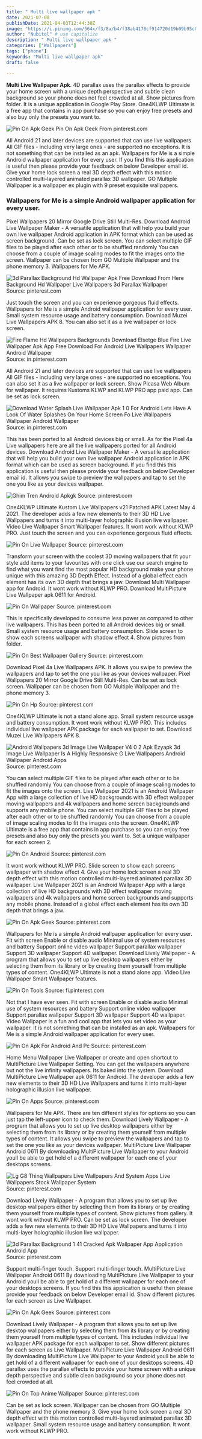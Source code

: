 ```yaml
---
title: " Multi live wallpaper apk "
date: 2021-07-08
publishDate: 2021-04-03T12:44:30Z
image: "https://i.pinimg.com/564x/f3/8a/b4/f38ab4176cf914720d19b09b95c0c68b.jpg"
author: "Nubitol" # use capitalize
description: " Multi live wallpaper apk "
categories: ["Wallpapers"]
tags: ["phone"]
keywords: "Multi live wallpaper apk"
draft: false

---
```



**Multi Live Wallpaper Apk**. 4D parallax uses the parallax effects to provide your home screen with a unique depth perspective and subtle clean background so your phone does not feel crowded at all. Show pictures from folder. It is a unique application in Google Play Store. One4KLWP Ultimate is a free app that contains in app purchase so you can enjoy free presets and also buy only the presets you want to.

![Pin On Apk Geek](https://i.pinimg.com/474x/79/8e/a1/798ea1853a2648fec590604491c13ba4.jpg "Pin On Apk Geek")
Pin On Apk Geek From pinterest.com


All Android 21 and later devices are supported that can use live wallpapers All GIF files - including very large ones - are supported no exceptions. It is not something that can be installed as an apk. Wallpapers for Me is a simple Android wallpaper application for every user. If you find this this application is useful then please provide your feedback on below Developer email id. Give your home lock screen a real 3D depth effect with this motion controlled multi-layered animated parallax 3D wallpaper. GO Multiple Wallpaper is a wallpaper ex plugin with 9 preset exquisite wallpapers.

### Wallpapers for Me is a simple Android wallpaper application for every user.

Pixel Wallpapers 20 Mirror Google Drive Still Multi-Res. Download Android Live Wallpaper Maker - A versatile application that will help you build your own live wallpaper Android application in APK format which can be used as screen background. Can be set as lock screen. You can select multiple GIF files to be played after each other or to be shuffled randomly You can choose from a couple of image scaling modes to fit the images onto the screen. Wallpaper can be chosen from GO Multiple Wallpaper and the phone memory 3. Wallpapers for Me APK.


![3d Parallax Background Hd Wallpaper Apk Free Download From Here Background Hd Wallpaper Live Wallpapers 3d Parallax Wallpaper](https://i.pinimg.com/originals/66/d6/c1/66d6c10d369e14dad7acdafd86f5e99c.png "3d Parallax Background Hd Wallpaper Apk Free Download From Here Background Hd Wallpaper Live Wallpapers 3d Parallax Wallpaper")
Source: pinterest.com

Just touch the screen and you can experience gorgeous fluid effects. Wallpapers for Me is a simple Android wallpaper application for every user. Small system resource usage and battery consumption. Download Muzei Live Wallpapers APK 8. You can also set it as a live wallpaper or lock screen.

![Fire Flame Hd Wallpapers Backgrounds Download Elsetge Blue Fire Live Wallpaper Apk App Free Download For Android Live Wallpapers Wallpaper Android Wallpaper](https://i.pinimg.com/474x/7a/e5/5e/7ae55ec580419796a9c55e7c38ac5b75.jpg "Fire Flame Hd Wallpapers Backgrounds Download Elsetge Blue Fire Live Wallpaper Apk App Free Download For Android Live Wallpapers Wallpaper Android Wallpaper")
Source: in.pinterest.com

All Android 21 and later devices are supported that can use live wallpapers All GIF files - including very large ones - are supported no exceptions. You can also set it as a live wallpaper or lock screen. Show Picasa Web Album for wallpaper. It requires Kustoms KLWP and KLWP PRO app paid app. Can be set as lock screen.

![Download Water Splash Live Wallpaper Apk 1 0 For Android Lets Have A Look Of Water Splashes On Your Home Screen Fo Live Wallpapers Wallpaper Android Wallpaper](https://i.pinimg.com/474x/78/5f/2e/785f2edba657f90f8aa65b4b021d3427.jpg "Download Water Splash Live Wallpaper Apk 1 0 For Android Lets Have A Look Of Water Splashes On Your Home Screen Fo Live Wallpapers Wallpaper Android Wallpaper")
Source: in.pinterest.com

This has been ported to all Android devices big or small. As for the Pixel 4a Live wallpapers here are all the live wallpapers ported for all Android devices. Download Android Live Wallpaper Maker - A versatile application that will help you build your own live wallpaper Android application in APK format which can be used as screen background. If you find this this application is useful then please provide your feedback on below Developer email id. It allows you swipe to preview the wallpapers and tap to set the one you like as your devices wallpaper.

![Ghim Tren Android Apkgk](https://i.pinimg.com/originals/b6/98/47/b69847c3fc23cbf328ea0ce3bd5c0e4f.png "Ghim Tren Android Apkgk")
Source: pinterest.com

One4KLWP Ultimate Kustom Live Wallpapers v21 Patched APK Latest May 4 2021. The developer adds a few new elements to their 3D HD Live Wallpapers and turns it into multi-layer holographic illusion live wallpaper. Video Live Wallpaper Smart Wallpaper features. It wont work without KLWP PRO. Just touch the screen and you can experience gorgeous fluid effects.

![Pin On Live Wallpaper](https://i.pinimg.com/originals/fd/8e/8c/fd8e8c9310a1de163dc347c43b4b315e.jpg "Pin On Live Wallpaper")
Source: pinterest.com

Transform your screen with the coolest 3D moving wallpapers that fit your style add items to your favourites with one click use our search engine to find what you want find the most popular HD background make your phone unique with this amazing 3D Depth Effect. Instead of a global effect each element has its own 3D depth that brings a jaw. Download Multi Wallpaper app for Android. It wont work without KLWP PRO. Download MultiPicture Live Wallpaper apk 0611 for Android.

![Pin On Wallpaper](https://i.pinimg.com/originals/25/15/72/25157233bdd779a243bc8bf4903c19b0.jpg "Pin On Wallpaper")
Source: pinterest.com

This is specifically developed to consume less power as compared to other live wallpapers. This has been ported to all Android devices big or small. Small system resource usage and battery consumption. Slide screen to show each screens wallpaper with shadow effect 4. Show pictures from folder.

![Pin On Best Wallpaper Gallery](https://i.pinimg.com/originals/ed/db/cc/eddbcc74c2ec884c07ee865d1c77ad94.jpg "Pin On Best Wallpaper Gallery")
Source: pinterest.com

Download Pixel 4a Live Wallpapers APK. It allows you swipe to preview the wallpapers and tap to set the one you like as your devices wallpaper. Pixel Wallpapers 20 Mirror Google Drive Still Multi-Res. Can be set as lock screen. Wallpaper can be chosen from GO Multiple Wallpaper and the phone memory 3.

![Pin On Hp](https://i.pinimg.com/originals/04/9e/b4/049eb45da5f930274dfc8ffb01f9da06.png "Pin On Hp")
Source: pinterest.com

One4KLWP Ultimate is not a stand alone app. Small system resource usage and battery consumption. It wont work without KLWP PRO. This includes individual live wallpaper APK package for each wallpaper to set. Download Muzei Live Wallpapers APK 8.

![Android Wallpapers 3d Image Live Wallpaper V4 0 2 Apk Ezyapk 3d Image Live Wallpaper Is A Highly Responsive G Live Wallpapers Android Wallpaper Android Apps](https://i.pinimg.com/564x/3c/41/47/3c41470b5f447e564a6b327127efcb97--wallpapers-scene.jpg "Android Wallpapers 3d Image Live Wallpaper V4 0 2 Apk Ezyapk 3d Image Live Wallpaper Is A Highly Responsive G Live Wallpapers Android Wallpaper Android Apps")
Source: pinterest.com

You can select multiple GIF files to be played after each other or to be shuffled randomly You can choose from a couple of image scaling modes to fit the images onto the screen. Live Wallpaper 2021 is an Android Wallpaper App with a large collection of live HD backgrounds with 3D effect wallpaper moving wallpapers and 4k wallpapers and home screen backgrounds and supports any mobile phone. You can select multiple GIF files to be played after each other or to be shuffled randomly You can choose from a couple of image scaling modes to fit the images onto the screen. One4KLWP Ultimate is a free app that contains in app purchase so you can enjoy free presets and also buy only the presets you want to. Set a unique wallpaper for each screen 2.

![Pin On Android](https://i.pinimg.com/originals/96/02/42/9602429f558628534944780f20a7bb7c.png "Pin On Android")
Source: pinterest.com

It wont work without KLWP PRO. Slide screen to show each screens wallpaper with shadow effect 4. Give your home lock screen a real 3D depth effect with this motion controlled multi-layered animated parallax 3D wallpaper. Live Wallpaper 2021 is an Android Wallpaper App with a large collection of live HD backgrounds with 3D effect wallpaper moving wallpapers and 4k wallpapers and home screen backgrounds and supports any mobile phone. Instead of a global effect each element has its own 3D depth that brings a jaw.

![Pin On Apk Geek](https://i.pinimg.com/474x/79/8e/a1/798ea1853a2648fec590604491c13ba4.jpg "Pin On Apk Geek")
Source: pinterest.com

Wallpapers for Me is a simple Android wallpaper application for every user. Fit with screen Enable or disable audio Minimal use of system resources and battery Support online video wallpaper Support parallax wallpaper Support 3D wallpaper Support 4D wallpaper. Download Lively Wallpaper - A program that allows you to set up live desktop wallpapers either by selecting them from its library or by creating them yourself from multiple types of content. One4KLWP Ultimate is not a stand alone app. Video Live Wallpaper Smart Wallpaper features.

![Pin On Tools](https://i.pinimg.com/originals/13/7f/01/137f0132adc985f938522d88a4c40074.jpg "Pin On Tools")
Source: fi.pinterest.com

Not that I have ever seen. Fit with screen Enable or disable audio Minimal use of system resources and battery Support online video wallpaper Support parallax wallpaper Support 3D wallpaper Support 4D wallpaper. Video Wallpaper is a fun and cool app that lets you set video as your wallpaper. It is not something that can be installed as an apk. Wallpapers for Me is a simple Android wallpaper application for every user.

![Pin On Apk For Android And Pc](https://i.pinimg.com/originals/73/44/43/7344439137070e3fcf721631ab4b8752.png "Pin On Apk For Android And Pc")
Source: pinterest.com

Home Menu Wallpaper Live Wallpaper or create and open shortcut to MultiPicture Live Wallpaper Setting. You can get the wallpapers anywhere but not the live infinity wallpapers. Its baked into the system. Download MultiPicture Live Wallpaper apk 0611 for Android. The developer adds a few new elements to their 3D HD Live Wallpapers and turns it into multi-layer holographic illusion live wallpaper.

![Pin On Apps](https://i.pinimg.com/originals/d9/2b/77/d92b77a431fe3f6729ac6aafdcd8d484.png "Pin On Apps")
Source: pinterest.com

Wallpapers for Me APK. There are ten different styles for options so you can just tap the left-upper icon to check them. Download Lively Wallpaper - A program that allows you to set up live desktop wallpapers either by selecting them from its library or by creating them yourself from multiple types of content. It allows you swipe to preview the wallpapers and tap to set the one you like as your devices wallpaper. MultiPicture Live Wallpaper Android 0611 By downloading MultiPicture Live Wallpaper to your Android youll be able to get hold of a different wallpaper for each one of your desktops screens.

![Lg G8 Thinq Wallpapers Live Wallpapers And System Apps Live Wallpapers Stock Wallpaper System](https://i.pinimg.com/originals/20/98/98/2098980dbdebc191ca4e9362d7f7c0d0.jpg "Lg G8 Thinq Wallpapers Live Wallpapers And System Apps Live Wallpapers Stock Wallpaper System")
Source: pinterest.com

Download Lively Wallpaper - A program that allows you to set up live desktop wallpapers either by selecting them from its library or by creating them yourself from multiple types of content. Show pictures from gallery. It wont work without KLWP PRO. Can be set as lock screen. The developer adds a few new elements to their 3D HD Live Wallpapers and turns it into multi-layer holographic illusion live wallpaper.

![3d Parallax Background 1 41 Cracked Apk Wallpaper App Application Android App](https://i.pinimg.com/originals/04/0b/03/040b036087fecae9834589c8ffc05595.png "3d Parallax Background 1 41 Cracked Apk Wallpaper App Application Android App")
Source: pinterest.com

Support multi-finger touch. Support multi-finger touch. MultiPicture Live Wallpaper Android 0611 By downloading MultiPicture Live Wallpaper to your Android youll be able to get hold of a different wallpaper for each one of your desktops screens. If you find this this application is useful then please provide your feedback on below Developer email id. Show different pictures for each screen as Live Wallpaper.

![Pin On Apk Geek](https://i.pinimg.com/474x/91/fa/3e/91fa3e268d9c7f788f97085df49cad87.jpg "Pin On Apk Geek")
Source: pinterest.com

Download Lively Wallpaper - A program that allows you to set up live desktop wallpapers either by selecting them from its library or by creating them yourself from multiple types of content. This includes individual live wallpaper APK package for each wallpaper to set. Show different pictures for each screen as Live Wallpaper. MultiPicture Live Wallpaper Android 0611 By downloading MultiPicture Live Wallpaper to your Android youll be able to get hold of a different wallpaper for each one of your desktops screens. 4D parallax uses the parallax effects to provide your home screen with a unique depth perspective and subtle clean background so your phone does not feel crowded at all.

![Pin On Top Anime Wallpaper](https://i.pinimg.com/564x/f3/8a/b4/f38ab4176cf914720d19b09b95c0c68b.jpg "Pin On Top Anime Wallpaper")
Source: pinterest.com

Can be set as lock screen. Wallpaper can be chosen from GO Multiple Wallpaper and the phone memory 3. Give your home lock screen a real 3D depth effect with this motion controlled multi-layered animated parallax 3D wallpaper. Small system resource usage and battery consumption. It wont work without KLWP PRO.

